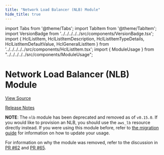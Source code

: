 ```yaml
---
title: "Network Load Balancer (NLB) Module"
hide_title: true
---
```


import Tabs from '@theme/Tabs';
import TabItem from '@theme/TabItem';
import VersionBadge from '../../../../../src/components/VersionBadge.tsx';
import { HclListItem, HclListItemDescription, HclListItemTypeDetails, HclListItemDefaultValue, HclGeneralListItem } from '../../../../../src/components/HclListItem.tsx';
import { ModuleUsage } from "../../../../../src/components/ModuleUsage";

<VersionBadge repoTitle="Load Balancer Modules" version="0.29.4" lastModifiedVersion="0.23.0"/>

# Network Load Balancer (NLB) Module

<a href="https://github.com/tnn-tnn-tnn-tnn-tnn-gruntwork-io/terraform-aws-load-balancer/tree/v0.29.4/modules/nlb" className="link-button" title="View the source code for this module in GitHub.">View Source</a>

<a href="https://github.com/tnn-tnn-tnn-tnn-tnn-gruntwork-io/terraform-aws-load-balancer/releases/tag/v0.23.0" className="link-button" title="Release notes for only versions which impacted this module.">Release Notes</a>

**NOTE**: The `nlb` module has been deprecated and removed as of `v0.15.0`. If you would like to provision an NLB, you
should use the `aws_lb` resource directly instead. If you were using this module before, refer to [the migration
guide](https://github.com/tnn-tnn-tnn-tnn-tnn-gruntwork-io/module-load-balancer/tree/v0.15.0/\_docs/migration_guides/nlb_to\_0.15.0) for information on how to update your usage.

For information on why the module was removed, refer to the discussion in [PR
\#62](https://github.com/tnn-tnn-tnn-tnn-tnn-gruntwork-io/terraform-aws-load-balancer/pull/62) and [PR
\#65](https://github.com/tnn-tnn-tnn-tnn-tnn-gruntwork-io/terraform-aws-load-balancer/pull/65).


<!-- ##DOCS-SOURCER-START
{
  "originalSources": [
    "https://github.com/tnn-tnn-tnn-tnn-tnn-gruntwork-io/terraform-aws-load-balancer/tree/v0.29.4/modules/nlb/readme.md",
    "https://github.com/tnn-tnn-tnn-tnn-tnn-gruntwork-io/terraform-aws-load-balancer/tree/v0.29.4/modules/nlb/variables.tf",
    "https://github.com/tnn-tnn-tnn-tnn-tnn-gruntwork-io/terraform-aws-load-balancer/tree/v0.29.4/modules/nlb/outputs.tf"
  ],
  "sourcePlugin": "module-catalog-api",
  "hash": "a1752d636aa1b4e264fd20b90eae3f69"
}
##DOCS-SOURCER-END -->
